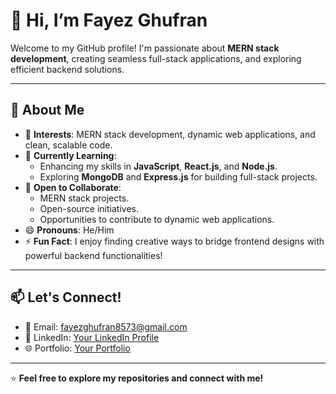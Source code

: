 # 👋 Hi, I’m Fayez Ghufran  

Welcome to my GitHub profile! I'm passionate about **MERN stack development**, creating seamless full-stack applications, and exploring efficient backend solutions.

---

## 🌟 About Me  

- 👀 **Interests**: MERN stack development, dynamic web applications, and clean, scalable code.  
- 🌱 **Currently Learning**:  
  - Enhancing my skills in **JavaScript**, **React.js**, and **Node.js**.  
  - Exploring **MongoDB** and **Express.js** for building full-stack projects.  
- 💞️ **Open to Collaborate**:  
  - MERN stack projects.  
  - Open-source initiatives.  
  - Opportunities to contribute to dynamic web applications.  
- 😄 **Pronouns**: He/Him  
- ⚡ **Fun Fact**: I enjoy finding creative ways to bridge frontend designs with powerful backend functionalities!  

---

## 📫 Let's Connect!  

- 📧 Email: [fayezghufran8573@gmail.com](mailto:fayezghufran8573@gmail.com)  
- 💼 LinkedIn: [Your LinkedIn Profile](www.linkedin.com/in/fayez-ghufran)  
- 🌐 Portfolio: [Your Portfolio](https://fayez-portfolio-xi.vercel.app/)  

---

⭐️ **Feel free to explore my repositories and connect with me!**  
